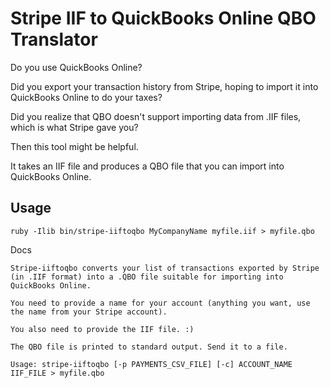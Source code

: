 # Stripe IIF to QuickBooks Online QBO Translator

Do you use QuickBooks Online?

Did you export your transaction history from Stripe, hoping to import it into QuickBooks Online to do your taxes?

Did you realize that QBO doesn't support importing data from .IIF files, which is what Stripe gave you?

Then this tool might be helpful.

It takes an IIF file and produces a QBO file that you can import into QuickBooks Online.

## Usage

	ruby -Ilib bin/stripe-iiftoqbo MyCompanyName myfile.iif > myfile.qbo

Docs

	Stripe-iiftoqbo converts your list of transactions exported by Stripe
	(in .IIF format) into a .QBO file suitable for importing into
	QuickBooks Online.

	You need to provide a name for your account (anything you want, use
	the name from your Stripe account).

	You also need to provide the IIF file. :)

	The QBO file is printed to standard output. Send it to a file.
		
   	Usage: stripe-iiftoqbo [-p PAYMENTS_CSV_FILE] [-c] ACCOUNT_NAME IIF_FILE > myfile.qbo

 
